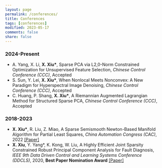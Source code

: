 ```yaml
---
layout: page
permalink: /conferences/
title: Conferences
tags: [conferences]
modified: 2023-05-17 
comments: false
share: false
---
```



### 2024-Present

* A. Yang, X. Li, <b>X. Xiu*</b>, Sparse PCA via L2,0-Norm Constrained Optimization for Unsupervised Feature Selection, <i> Chinese Control Conference (CCC)</i>, Accepted <br>
* S. Sun, Y. Lei, <b>X. Xiu*</b>, When Nonlocal Meets Nonconvex: A New Paradigm for Hyperspectral Image Denoising, <i> Chinese Control Conference (CCC)</i>, Accepted <br>
* C. Huang, P. Shang, <b>X. Xiu*</b>, A Riemannian Augmented Lagrangian Method for Structured Sparse PCA, <i> Chinese Control Conference (CCC)</i>, Accepted <br>

### 2018-2023
* <b>X. Xiu*</b>, R. Liu, Z. Miao, A Sparse Semismooth Newton-Based Manifold Algorithm for Partial Least Squares, <i>China Automation Congress (CAC)</i>, 2022 <a href="https://ieeexplore.ieee.org/document/10055654" class="textlink" target="_blank">[Paper]</a> <br>
* <b>X. Xiu</b>, Y. Yang*, K. Kong, W. Liu, A Highly Efficient Joint Sparsity Constrained Robust Principal Component Analysis for Fault Diagnosis, <i>IEEE 9th Data Driven Control and Learning Systems Conference (DDCLS)</i>, 2020, <b>Best Paper Nomination Award</b> <a href="https://ieeexplore.ieee.org/abstract/document/9275063" class="textlink" target="_blank">[Paper]</a> <br>

